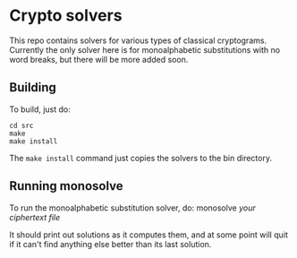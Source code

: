 # Crypto solvers

This repo contains solvers for various types of classical cryptograms.
Currently the only solver here is for monoalphabetic substitutions with
no word breaks, but there will be more added soon.

## Building
To build, just do:
```
cd src
make
make install
```

The `make install` command just copies the solvers to the bin directory.

## Running monosolve
To run the monoalphabetic substitution solver, do:
monosolve _your ciphertext file_

It should print out solutions as it computes them, and at some point
will quit if it can't find anything else better than its last solution.
